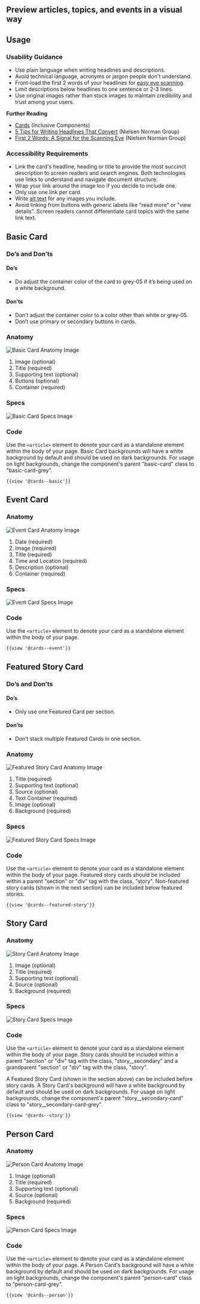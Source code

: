 ## Preview articles, topics, and events in a visual way

## **Usage**

### **Usability Guidance**

* Use plain language when writing headlines and descriptions.
* Avoid technical language, acronyms or jargon people don't understand.
* Front-load the first 2 words of your headlines for [easy eye scanning](https://www.nngroup.com/articles/first-2-words-a-signal-for-scanning/).
* Limit descriptions below headlines to one sentence or 2-3 lines.
* Use original images rather than stock images to maintain credibility and trust among your users.

**Further Reading**

* [Cards](https://inclusive-components.design/cards/) (Inclusive Components)
* [5 Tips for Writing Headlines That Convert](https://www.nngroup.com/articles/headings-pickup-lines/) (Nielsen Norman Group)
* [First 2 Words: A Signal for the Scanning Eye](https://www.nngroup.com/articles/first-2-words-a-signal-for-scanning/) (Nielsen Norman Group)

### **Accessibility Requirements**

* Link the card's headline, heading or title to provide the most succinct description to screen readers and search engines. Both technologies use links to understand and navigate document structure.
* Wrap your link around the image too if you decide to include one.
* Only use one link per card.
* Write [alt text](https://webaim.org/techniques/alttext/) for any images you include.
* Avoid linking from buttons with generic labels like "read more" or "view details". Screen readers cannot differentiate card topics with the same link text.

## **Basic Card**

### **Do’s and Don’ts**

#### **Do’s**

* Do adjust the container color of the card to grey-05 if it’s being used on a white background.

#### **Don’ts**

* Don’t adjust the container color to a color other than white or grey-05.
* Don’t use primary or secondary buttons in cards.

### **Anatomy**

<img class="doc-images" alt="Basic Card Anatomy Image" title="Basic Card Anatomy Image" src="/build/docs/img/Cards/Basic_Card/basiccard-anatomy.jpg"/>

1. Image (optional)
2. Title (required)
3. Supporting text (optional)
4. Buttons (optional)
5. Container (required)

### **Specs**

<img class="doc-images" alt="Basic Card Specs Image" title="Basic Card Specs Image" src="/build/docs/img/Cards/Basic_Card/basiccard-specs.jpg"/>

### **Code**

Use the `<article>` element to denote your card as a standalone element within the body of your page. Basic Card backgrounds will have a white background by default and should be used on dark backgrounds. For usage on light backgrounds, change the component's parent "basic-card" class to "basic-card-grey".


```
{{view '@cards--basic'}}
```

## **Event Card**

### **Anatomy**

<img class="doc-images" alt="Event Card Anatomy Image" title="Event Card Anatomy Image" src="/build/docs/img/Cards/Event_Card/eventcard-anatomy.jpg"/>

1. Date (required)
2. Image (required)
3. Title (required)
4. Time and Location (required)
5. Description (optional)
6. Container (required)


### **Specs**

<img class="doc-images" alt="Event Card Specs Image" title="Event Card Specs Image" src="/build/docs/img/Cards/Event_Card/eventcard-specs.jpg"/>

### **Code**

Use the `<article>` element to denote your card as a standalone element within the body of your page.


```
{{view '@cards--event'}}
```

## **Featured Story Card**

### **Do’s and Don’ts**

#### **Do’s**

* Only use one Featured Card per section.

#### **Don’ts**

* Don’t stack multiple Featured Cards in one section.

### **Anatomy**

<img class="doc-images" alt="Featured Story Card Anatomy Image" title="Featured Story Card Anatomy Image" src="/build/docs/img/Cards/Featured_Story_Card/featuredstorycard-desktop-anatomy.jpg"/>

1. Title (required)
2. Supporting text (optional)
3. Source (optional)
4. Text Container (required)
5. Image (optional)
6. Background (required)


### **Specs**

<img class="doc-images" alt="Featured Story Card Specs Image" title="Featured Story Card Specs Image" src="/build/docs/img/Cards/Featured_Story_Card/featuredstorycard-desktop-specs.jpg"/>

### **Code**

Use the `<article>` element to denote your card as a standalone element within the body of your page. Featured story cards should be included within a parent "section" or "div" tag with the class, "story". Non-featured story cards (shown in the next section) can be included below featured stories.


```
{{view '@cards--featured-story'}}
```

## **Story Card**

### **Anatomy**

<img class="doc-images" alt="Story Card Anatomy Image" title="Story Card Anatomy Image" src="/build/docs/img/Cards/Story_Card/storycard-anatomy.jpg"/>

1. Image (optional)
2. Title (required)
3. Supporting text (optional)
4. Source (optional)
5. Background (required)

### **Specs**

<img class="doc-images" alt="Story Card Specs Image" title="Story Card Specs Image" src="/build/docs/img/Cards/Story_Card/storycard-specs.jpg"/>

### **Code**

Use the `<article>` element to denote your card as a standalone element within the body of your page. Story cards should be included within a parent "section" or "div" tag with the class, "story__secondary" and a grandparent "section" or "div" tag with the class, "story".

A Featured Story Card (shown in the section above) can be included before story cards. A Story Card's background will have a white background by default and should be used on dark backgrounds. For usage on light backgrounds, change the component's parent "story__secondary-card" class to "story__secondary-card-grey".


```
{{view '@cards--story'}}
```

## **Person Card**

### **Anatomy**

<img class="doc-images" alt="Person Card Anatomy Image" title="Person Card Anatomy Image" src="/build/docs/img/Cards/Person_Card/personcard-anatomy.jpg"/>

1. Image (optional)
2. Title (required)
3. Supporting text (optional)
4. Source (optional)
5. Background (required)  

### **Specs**

<img class="doc-images" alt="Person Card Specs Image" title="Person Card Specs Image" src="/build/docs/img/Cards/Person_Card/personcard-specs.jpg"/>

### **Code**

Use the `<article>` element to denote your card as a standalone element within the body of your page. A Person Card's background will have a white background by default and should be used on dark backgrounds. For usage on light backgrounds, change the component's parent "person-card" class to "person-card-grey".


```
{{view '@cards--person'}}
```
